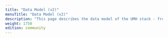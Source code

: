 ```yaml
---
title: "Data Model (v2)"
menuTitle: "Data Model (v2)"
description: "This page describes the data model of the UMH stack - from the message payloads up to database tables."
weight: 1750
edition: community
---
```



